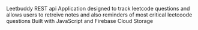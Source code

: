 Leetbuddy REST api
Application designed to track leetcode questions and allows users to retreive notes and also reminders of most critical leetcoode questions
Built with JavaScript and Firebase Cloud Storage
